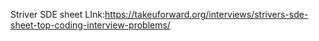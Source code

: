 Striver SDE sheet LInk:https://takeuforward.org/interviews/strivers-sde-sheet-top-coding-interview-problems/